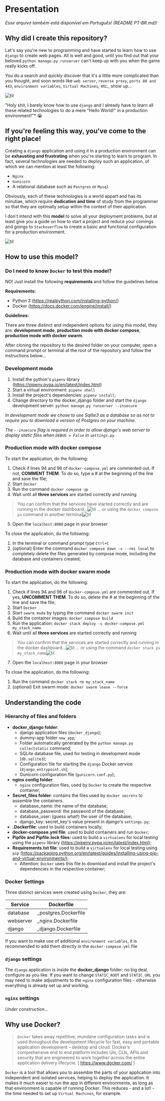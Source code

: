 # Presentation

*Esse arquivo também está disponível em Português! (README PT-BR.md)!*

## Why did I create this repository?

Let's say you're new to programming and have started to learn how to use `django` to create web pages. All is well and good, until you find out that your beloved `python manage.py runserver` can't keep up with you when the game really kicks off.

You do a search and quickly discover that it's a little more complicated than you thought, and soon words like `web server`, `reverse proxy`, `ports 80 and 443`, `environment variables`, `Virtual Machines`, etc., show up...

![til](examples/monty-python-gif01.gif)

"Holy shit, I barely know how to use `django` and I already have to learn all these related technologies to do a mere "Hello World!" in a production environment!"* 😭

## If you're feeling this way, you've come to the right place!

Creating a `django` application and using it in a production environment can be **exhausting and frustrating** when you're starting to learn to program. In fact, several technologies are needed to deploy such an application, of which we can mention at least the following:

* `Nginx`
* `Gunicorn`
* A relational database such as `Postgres` or `Mysql`

Obviously, each of these technologies is a world appart and has its minutiae, which require **dedication and time** of study from the programmer so that they are optimally setup within the context of their application.

I don't intend with this **model** to solve all your deployment problems, but at least give you a guide on how to start a project and reduce your comings and goings to `Stackoverflow` to create a basic and functional configuration for a production environment.

![til](examples/monty-python-gif02.gif)

## How to use this model?

### Do I need to know `Docker` to test this model?

NO! Just install the following **requirements** and follow the guidelines below.

**Requirements:**

* Python 3 (https://realpython.com/installing-python/)
* Docker (https://docs.docker.com/engine/install/)

**Guidelines:**

There are three distinct and independent options for using this model, they are: **development mode**, **production mode with docker compose**, **production mode with docker swarm**.

After cloning the repository to the desired folder on your computer, open a command prompt or terminal at the root of the repository and follow the instructions below...

### Development mode

1. Install the python's `pipenv` library (https://pipenv.pypa.io/en/latest/index.html)
2. Start a virtual environment: `pipenv shell`
3. Install the project's dependencies: `pipenv install`;
4. Change directory to the docker_django folder and start the `django` development server: `python manage.py runserver --insecure`

*In development mode we chose to use Sqlite3 as a database so as not to require you to download a version of Postgres on your machine.*

*The `--insecure` flag is required in order to allow django's web server to display static files when `DEBUG = False` in `settings.py`.*

### Production mode with docker compose

To start the application, do the following:

1. Check if lines 94 and 96 of `docker-compose.yml` are commented out. If not, **COMMENT THEM**. To do so, type a # at the beginning of the line and save the file;
2. Start `Docker`
3. Run the command `docker compose up`
4. Wait until all **three services** are started correctly and running

> You can confirm that the services have started correctly and are running in the docker dashboard...![til](examples/docker%20compose%20dashboard%20-%20containers.png)
>... or using the `docker compose ps` command in another terminal![til](examples/docker%20compose%20ps.png)

5. Open the `localhost:8080` page in your browser

To close the application, do the following:

1. In the terminal or command prompt type `Ctrl+C`
2. (optional) Enter the command `docker compose down -v --rmi local` to completely delete the files generated by compose mode, including the database and containers created;

### Production mode with docker swarm mode

To start the application, do the following:

1. Check if lines 94 and 96 of `docker-compose.yml` are commented out. If yes, **UNCOMMENT THEM**. To do so, delete the # at the beginning of the line and save the file;
2. Start `Docker`
3. Start `swarm mode` by typing the command `docker swarm init`
4. Build the container images: `docker compose build`
5. Run the application: `docker stack deploy -c docker-compose.yml my_stack_name`
6. Wait until all **three services** are started correctly and running

> You can confirm that the services are started correctly and running in the docker dashboard...![til](examples/docker%20dashboard%20-%20containers.png)
>... or using the command `docker stack ps my_stack_name`![til](examples/docker%20stack%20ps%20command%20output.png)

7. Open the `localhost:8080` page in your browser

To close the application, do the following:

1. Run the command `docker stack rm my_stack_name`
2. (optional) Exit swarm mode: `docker swarm leave --force`

## Understanding the code

### Hierarchy of files and folders

* **docker_django folder**:
  * django application files (`docker_django`);
  * dummy-app folder `new_app`;
  * Folder automatically generated by the `python manage.py collectstatic` command;
  * SQLite database file, used for testing in development mode (`db.sqlite3`);
  * Configuration file for starting the `django` Docker service (`django_entrypoint.sh`);
  * Gunicorn configuration file (`gunicorn.conf.py`);
* **nginx config folder**:
  * `nginx` configuration files, used by `Docker` to create the respective container;
* **Secret_files folder**: contains the files used by `docker secrets` to assemble the containers.
  * database_name: the name of the database;
  * database_password: the password of the database;
  * database_user: (guess what!) the user of the database;
  * django_key: secret_key's value present in django's `settings.py`;
* **.Dockerfile**: used to build containers locally;
* **docker-compose.yml file**: used to build containers and run `Docker`;
* **Pipfile and Pipfile.lock files:** used to build a `virtualenv` for local testing using the `pipenv` library (https://pipenv.pypa.io/en/latest/index.html);
* **Requirements.txt file**: used to build a `virtualenv` for local testing using `pip` (https://packaging.python.org/en/latest/guides/installing-using-pip-and-virtual-environments/);
  * Attention: `Docker` uses this file to download and install the project's dependencies in the respective container;

### Docker Settings

Three distinct services were created using `Docker`, they are:

| Service | Dockerfile |
| --- | --- |
| database | _postgres.Dockerfile |
| webserver | _nginx.Dockerfile |
| django | _django.Dockerfile |

If you want to make use of additional `environment variables`, it is recommended to add them directly in the `docker-compose.yml` file

### `django` settings

The `django` application is inside the **docker_django** folder: no big deal, configure as you like. If you want to change `STATIC_ROOT` and `STATIC_URL` you may need to make adjustments to the `nginx` configuration files - otherwise everything is already set up and working.

### `nginx` settings

*Under construction...*

## Why use Docker?

> `Docker` takes away repetitive, mundane configuration tasks and is used throughout the development lifecycle for fast, easy and portable application development – desktop and cloud. Docker’s comprehensive end to end platform includes UIs, CLIs, APIs and security that are engineered to work together across the entire application delivery lifecycle. [ https://www.docker.com/ ]

`Docker` is a tool that allows you to assemble the parts of your application into independent and isolated services, helping to deploy the application. It makes it much easier to run the app in different environments, as long as that environment is capable of running Docker. This reduces - and a lot! - the time needed to set up `Virtual Machines`, for example.